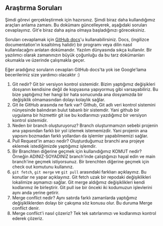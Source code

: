 ## Araştırma Soruları

Şimdi görevi gerçekleştirmek için hazırsınız. Şimdi biraz daha kullandığımız araçları anlama zamanı. Bu dokümanı güncelleyerek, aşağıdaki soruları cevaplayınız. Git'e biraz daha aşina olmaya başladığınızı göreceksiniz. 

Soruları cevaplamak için [GitHub docs](https://docs.github.com/en)'u kullanabilirsiniz. Docs, (ingilizce documentation'ın kısaltılmış halidir) bir programı veya dilin nasıl kullanılacağını anlatan dokümandır. Yazılım dünyasında sıkça kullanılır. Bir yazılımcı olarak zamanınızın büyük çoğunluğu da bu tarz dokümanları okumakla ve üzerinde çalışmakla geçer.

Eğer aradığınız soruların cevapları GitHub docs'ta yok ise Google'lama becerileriniz size yardımcı olacaktır :)

1. Git nedir?
 Git bir versiyon kontrol sistemidir. Bizim yaptığımız değişikleri dosyanın kendisine değil de kopyasına yapıyormuş gibi varsayabiliriz. Bu bize yaptığımız her hangi bir hata sonucunda ana dosyamızda bir değişiklik olmamasından dolayı kolaylık sağlar.
2. Git ile GitHub arasında ne fark var?
Github, Git adlı veri kontrol sistemini nünyesinde balındıran bulut tabanlı bir sistemdir. Yani github bir uygulama bir hizmettir git ise bu kodlarımızı  yazdığımız bir versiyon kontrol sistemidir.
3. Neden bir branch oluşturuyoruz? 
Branch oluşturmamızın sebebi projenin ana yapısından farklı bir yol izlemek istememizdir. Yani projenin ana yapısını bozmadan farklı yollardan da işlemler yapabilmemizi sağlar.
4. Pull Request'in amacı nedir?
Oluşturduğumuz branchi ana projeye eklemek istediğimizde yaptığımız işlemdir.
5. Bir Branchten diğerine geçmek için kullanıdığımız KOMUT nedir? Örneğin ADINIZ-SOYADINIZ branch'inde çalıştığınızı hayal edin ve main branch'ine geçmek istiyorsunuz.
Bir brenchten diğerine geçmek için check out komutunu kullanırız.
6. `git fetch`, `git merge` ve `git pull` arasındaki farklıarı açıklayınız. Bu konutlar ne yapar açıklayınız.
Git fetch uzak bir repodaki değişiklikleri lokalimize aşmamızı sağlar.
Git merge aldığımız değişiklikleri kendi kodlarımız ile birleştirir.
Git pull ise bir önceki iki kodumuzun işlevlerini aynı anda yerine getirir.
7. Merge conflict nedir?
Aynı satırda farklı zamanlarda yaptığımız değişikliklerden dolayı bir çakışma söz konusu olur. Bu duruma Merge conflict denir.
8. Merge conflict'i nasıl çözeriz?
Tek tek satırlarımızı ve kodlarımızı kontrol ederek çözeriz.

